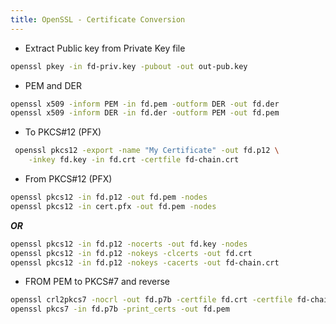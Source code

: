 ```yaml
---
title: OpenSSL - Certificate Conversion
---
```


- Extract Public key from Private Key file
```bash
openssl pkey -in fd-priv.key -pubout -out out-pub.key
```

- PEM and DER
```bash
openssl x509 -inform PEM -in fd.pem -outform DER -out fd.der
openssl x509 -inform DER -in fd.der -outform PEM -out fd.pem
```

- To PKCS#12 (PFX)
```bash
 openssl pkcs12 -export -name "My Certificate" -out fd.p12 \
    -inkey fd.key -in fd.crt -certfile fd-chain.crt
```

- From PKCS#12 (PFX)
```bash
openssl pkcs12 -in fd.p12 -out fd.pem -nodes
openssl pkcs12 -in cert.pfx -out fd.pem -nodes
```
***OR***
```bash
openssl pkcs12 -in fd.p12 -nocerts -out fd.key -nodes
openssl pkcs12 -in fd.p12 -nokeys -clcerts -out fd.crt
openssl pkcs12 -in fd.p12 -nokeys -cacerts -out fd-chain.crt
```

- FROM PEM to PKCS#7 and reverse
```bash
openssl crl2pkcs7 -nocrl -out fd.p7b -certfile fd.crt -certfile fd-chain.crt
openssl pkcs7 -in fd.p7b -print_certs -out fd.pem
```
